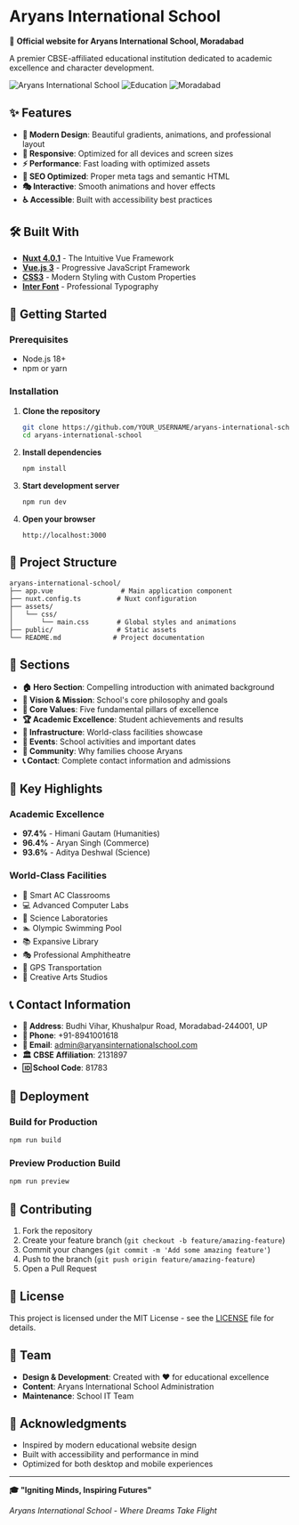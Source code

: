 # Aryans International School

🏫 **Official website for Aryans International School, Moradabad**

A premier CBSE-affiliated educational institution dedicated to academic excellence and character development.

![Aryans International School](https://img.shields.io/badge/CBSE-Affiliated-blue)
![Education](https://img.shields.io/badge/Education-Excellence-green)
![Moradabad](https://img.shields.io/badge/Location-Moradabad-orange)

## ✨ Features

- **🎨 Modern Design**: Beautiful gradients, animations, and professional layout
- **📱 Responsive**: Optimized for all devices and screen sizes
- **⚡ Performance**: Fast loading with optimized assets
- **🎯 SEO Optimized**: Proper meta tags and semantic HTML
- **🎭 Interactive**: Smooth animations and hover effects
- **♿ Accessible**: Built with accessibility best practices

## 🛠️ Built With

- **[Nuxt 4.0.1](https://nuxt.com/)** - The Intuitive Vue Framework
- **[Vue.js 3](https://vuejs.org/)** - Progressive JavaScript Framework
- **[CSS3](https://developer.mozilla.org/en-US/docs/Web/CSS)** - Modern Styling with Custom Properties
- **[Inter Font](https://fonts.google.com/specimen/Inter)** - Professional Typography

## 🚀 Getting Started

### Prerequisites

- Node.js 18+
- npm or yarn

### Installation

1. **Clone the repository**

   ```bash
   git clone https://github.com/YOUR_USERNAME/aryans-international-school.git
   cd aryans-international-school
   ```

2. **Install dependencies**

   ```bash
   npm install
   ```

3. **Start development server**

   ```bash
   npm run dev
   ```

4. **Open your browser**
   ```
   http://localhost:3000
   ```

## 📁 Project Structure

```
aryans-international-school/
├── app.vue                 # Main application component
├── nuxt.config.ts         # Nuxt configuration
├── assets/
│   └── css/
│       └── main.css       # Global styles and animations
├── public/                # Static assets
└── README.md             # Project documentation
```

## 🎨 Sections

- **🏠 Hero Section**: Compelling introduction with animated background
- **🎯 Vision & Mission**: School's core philosophy and goals
- **💎 Core Values**: Five fundamental pillars of excellence
- **🏆 Academic Excellence**: Student achievements and results
- **🏢 Infrastructure**: World-class facilities showcase
- **📅 Events**: School activities and important dates
- **👥 Community**: Why families choose Aryans
- **📞 Contact**: Complete contact information and admissions

## 🌟 Key Highlights

### Academic Excellence

- **97.4%** - Himani Gautam (Humanities)
- **96.4%** - Aryan Singh (Commerce)
- **93.6%** - Aditya Deshwal (Science)

### World-Class Facilities

- 🏫 Smart AC Classrooms
- 💻 Advanced Computer Labs
- 🔬 Science Laboratories
- 🏊 Olympic Swimming Pool
- 📚 Expansive Library
- 🎭 Professional Amphitheatre
- 🚌 GPS Transportation
- 🎨 Creative Arts Studios

## 📞 Contact Information

- **📍 Address**: Budhi Vihar, Khushalpur Road, Moradabad-244001, UP
- **📱 Phone**: +91-8941001618
- **📧 Email**: admin@aryansinternationalschool.com
- **🏛️ CBSE Affiliation**: 2131897
- **🆔 School Code**: 81783

## 🚀 Deployment

### Build for Production

```bash
npm run build
```

### Preview Production Build

```bash
npm run preview
```

## 🤝 Contributing

1. Fork the repository
2. Create your feature branch (`git checkout -b feature/amazing-feature`)
3. Commit your changes (`git commit -m 'Add some amazing feature'`)
4. Push to the branch (`git push origin feature/amazing-feature`)
5. Open a Pull Request

## 📄 License

This project is licensed under the MIT License - see the [LICENSE](LICENSE) file for details.

## 👥 Team

- **Design & Development**: Created with ❤️ for educational excellence
- **Content**: Aryans International School Administration
- **Maintenance**: School IT Team

## 🌟 Acknowledgments

- Inspired by modern educational website design
- Built with accessibility and performance in mind
- Optimized for both desktop and mobile experiences

---

**🎓 "Igniting Minds, Inspiring Futures"**

_Aryans International School - Where Dreams Take Flight_
